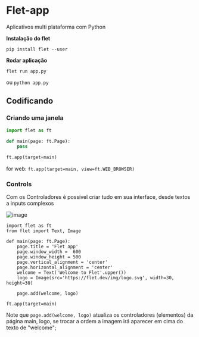 # Flet-app
Aplicativos multi plataforma com Python

**Instalação do flet**
```
pip install flet --user
```
**Rodar aplicação**
```
flet run app.py
```
ou `python app.py`


## Codificando
### Criando uma janela
```python
import flet as ft

def main(page: ft.Page):
    pass

ft.app(target=main)
```
for web: `ft.app(target=main, view=ft.WEB_BROWSER)`

### Controls
Com os Controladores é possível criar tudo em sua interface, desde textos a inputs complexos

![image](https://github.com/IK-R-S/Flet-app/assets/73291742/a0927160-7c04-4f3c-ab96-edbb8b6647d2)


```
import flet as ft
from flet import Text, Image

def main(page: ft.Page):
    page.title = 'Flet app'
    page.window_width =  600
    page.window_height = 500
    page.vertical_alignment = 'center'
    page.horizontal_alignment = 'center'
    welcome = Text('Welcome to Flet'.upper())
    logo = Image(src='https://flet.dev/img/logo.svg', width=30, height=30)

    page.add(welcome, logo)

ft.app(target=main)
```
Note que `page.add(welcome, logo)` atualiza os controladores (elementos) da página main, logo, se trocar a ordem a imagem irá aparecer em cima do texto de "welcome";
